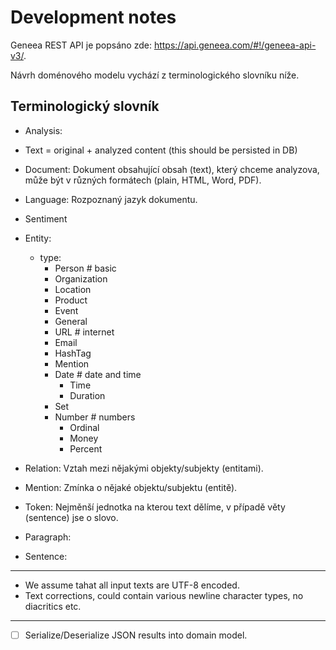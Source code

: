 # Development notes

Geneea REST API je popsáno zde: https://api.geneea.com/#!/geneea-api-v3/.

Návrh doménového modelu vychází z terminologického slovníku níže.

## Terminologický slovník

- Analysis:

- Text = original + analyzed content (this should be persisted in DB)

- Document: Dokument obsahující obsah (text), který chceme analyzova, může být v různých formátech (plain, HTML, Word, PDF).

- Language: Rozpoznaný jazyk dokumentu.

- Sentiment

- Entity:
  - type:
    - Person       # basic
    - Organization
    - Location
    - Product
    - Event
    - General
    - URL          # internet
    - Email
    - HashTag
    - Mention
    - Date         # date and time
      - Time
      - Duration
    - Set
    - Number      # numbers
      - Ordinal
      - Money
      - Percent

- Relation: Vztah mezi nějakými objekty/subjekty (entitami).

- Mention: Zmínka o nějaké objektu/subjektu (entitě).

- Token: Nejměnší jednotka na kterou text dělíme, v případě věty (sentence) jse o slovo.

- Paragraph:

- Sentence:

---
- We assume tahat all input texts are UTF-8 encoded.
- Text corrections, could contain various newline character types, no diacritics etc.
---

- [ ] Serialize/Deserialize JSON results into domain model.
